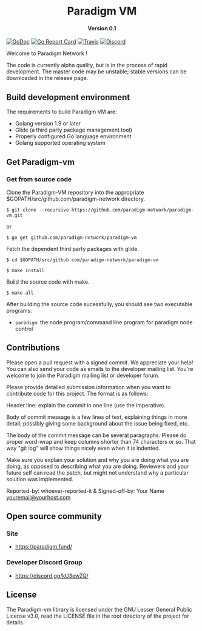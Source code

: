 <h1 align="center">Paradigm VM </h1>
<h4 align="center">Version 0.1 </h4>

[![GoDoc](https://godoc.org/github.com/paradigm-network/paradigm-vm?status.svg)](https://godoc.org/github.com/paradigm-network/paradigm-vm)
[![Go Report Card](https://goreportcard.com/badge/github.com/paradigm-network/paradigm-vm)](https://goreportcard.com/report/github.com/paradigm-network/paradigm-vm)
[![Travis](https://travis-ci.org/paradigm/paradigm.svg?branch=master)](https://travis-ci.org/paradigm/paradigm)
[![Discord](https://img.shields.io/discord/102860784329052160.svg)](https://discord.gg/kU3ewZQ)

Welcome to Paradigm Network !

The code is currently alpha quality, but is in the process of rapid development. The master code may be unstable; stable versions can be downloaded in the release page.

## Build development environment
The requirements to build Paradigm VM are:

- Golang version 1.9 or later
- Glide (a third party package management tool)
- Properly configured Go language environment
- Golang supported operating system

## Get Paradigm-vm
### Get from source code

Clone the Paradigm-VM repository into the appropriate $GOPATH/src/github.com/paradigm-network directory.

```
$ git clone --recursive https://github.com/paradigm-network/paradigm-vm.git
```
or
```
$ go get github.com/paradigm-network/paradigm-vm
```
Fetch the dependent third party packages with glide.

```
$ cd $GOPATH/src/github.com/paradigm-network/paradigm-vm

$ make install
```

Build the source code with make.

```
$ make all
```

After building the source code sucessfully, you should see two executable programs:

- `paradigm`: the node program/command line program for paradigm node control

## Contributions

Please open a pull request with a signed commit. We appreciate your help! You can also send your code as emails to the developer mailing list. You're welcome to join the Paradigm mailing list or developer forum.

Please provide detailed submission information when you want to contribute code for this project. The format is as follows:

Header line: explain the commit in one line (use the imperative).

Body of commit message is a few lines of text, explaining things  in more detail, possibly giving some background about the issue  being fixed, etc.

The body of the commit message can be several paragraphs. Please do proper word-wrap and keep columns shorter than 74 characters or so. That way "git log" will show things  nicely even when it is indented.

Make sure you explain your solution and why you are doing what you are  doing, as opposed to describing what you are doing. Reviewers and your  future self can read the patch, but might not understand why a  particular solution was implemented.

Reported-by: whoever-reported-it &
Signed-off-by: Your Name [youremail@yourhost.com](mailto:youremail@yourhost.com)

## Open source community
### Site

- <https://paradigm.fund/>

### Developer Discord Group

- <https://discord.gg/kU3ewZQ/>

## License

The Paradigm-vm library is licensed under the GNU Lesser General Public License v3.0, read the LICENSE file in the root directory of the project for details.
